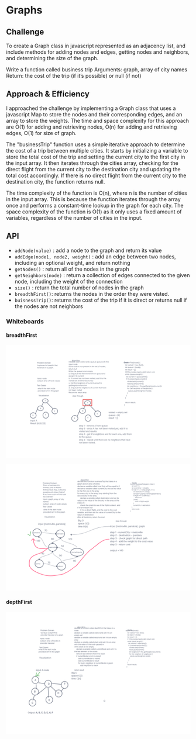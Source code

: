# Graphs

## Challenge

To create a Graph class in javascript represented as an adjacency list, and include methods for adding nodes and edges, getting nodes and neighbors, and determining the size of the graph.

Write a function called business trip
Arguments: graph, array of city names
Return: the cost of the trip (if it’s possible) or null (if not)

## Approach & Efficiency

I approached the challenge by implementing a Graph class that uses a javascript Map to store the nodes and their corresponding edges, and an array to store the weights. The time and space complexity for this approach are O(1) for adding and retrieving nodes, O(n) for adding and retrieving edges, O(1) for size of graph.

The "businessTrip" function uses a simple iterative approach to determine the cost of a trip between multiple cities. It starts by initializing a variable to store the total cost of the trip and setting the current city to the first city in the input array. It then iterates through the cities array, checking for the direct flight from the current city to the destination city and updating the total cost accordingly. If there is no direct flight from the current city to the destination city, the function returns null.

The time complexity of the function is O(n), where n is the number of cities in the input array. This is because the function iterates through the array once and performs a constant-time lookup in the graph for each city. The space complexity of the function is O(1) as it only uses a fixed amount of variables, regardless of the number of cities in the input.

## API

- `addNode(value)` : add a node to the graph and return its value
- `addEdge(node1, node2, weight)` : add an edge between two nodes, including an optional weight, and return nothing
- `getNodes()` : return all of the nodes in the graph
- `getNeighbors(node)` : return a collection of edges connected to the given node, including the weight of the connection
- `size()` : return the total number of nodes in the graph
- `breadthFirst()`: returns the nodes in the order they were visted.
- `buisnessTrip()`: returns the cost of the trip if it is direct or returns null if the nodes are not neighbors

### Whiteboards

#### breadthFirst

![cc-36](./CC-36.png)

![cc-37](./CC-37.png)

#### depthFirst

![cc-38](./CC-38.png)
